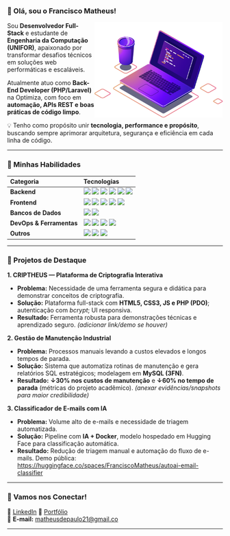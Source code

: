 ### 👋 Olá, sou o Francisco Matheus!

<img align="right" src="https://github.com/MatheusdePaulo/MatheusdePaulo/blob/main/img.png?raw=true" width="300" />

Sou **Desenvolvedor Full-Stack** e estudante de **Engenharia da Computação (UNIFOR)**, apaixonado por transformar desafios técnicos em soluções web performáticas e escaláveis.

Atualmente atuo como **Back-End Developer (PHP/Laravel)** na Optimiza, com foco em **automação, APIs REST e boas práticas de código limpo**.

💡 Tenho como propósito unir **tecnologia, performance e propósito**, buscando sempre aprimorar arquitetura, segurança e eficiência em cada linha de código.

---

### 🚀 Minhas Habilidades

| **Categoria** | **Tecnologias** |
| :--- | :--- |
| **Backend** | <img src="https://img.shields.io/badge/Java-141321?style=for-the-badge&logo=openjdk&logoColor=fd418d"/> <img src="https://img.shields.io/badge/Spring_Boot-141321?style=for-the-badge&logo=spring-boot&logoColor=fd418d"/> <img src="https://img.shields.io/badge/PHP-141321?style=for-the-badge&logo=php&logoColor=fd418d"/> <img src="https://img.shields.io/badge/Laravel-141321?style=for-the-badge&logo=laravel&logoColor=fd418d"/> <img src="https://img.shields.io/badge/Python-141321?style=for-the-badge&logo=python&logoColor=fd418d"/> <img src="https://img.shields.io/badge/Flask-141321?style=for-the-badge&logo=flask&logoColor=fd418d"/> |
| **Frontend** | <img src="https://img.shields.io/badge/HTML5-141321?style=for-the-badge&logo=html5&logoColor=fd418d"/> <img src="https://img.shields.io/badge/CSS3-141321?style=for-the-badge&logo=css3&logoColor=fd418d"/> <img src="https://img.shields.io/badge/JavaScript-141321?style=for-the-badge&logo=javascript&logoColor=fd418d"/> <img src="https://img.shields.io/badge/React-141321?style=for-the-badge&logo=react&logoColor=fd418d"/> <img src="https://img.shields.io/badge/Bulma-141321?style=for-the-badge&logo=bulma&logoColor=fd418d"/> |
| **Bancos de Dados** | <img src="https://img.shields.io/badge/MySQL-141321?style=for-the-badge&logo=mysql&logoColor=fd418d"/> <img src="https://img.shields.io/badge/MongoDB-141321?style=for-the-badge&logo=mongodb&logoColor=fd418d"/> |
| **DevOps & Ferramentas** | <img src="https://img.shields.io/badge/Docker-141321?style=for-the-badge&logo=docker&logoColor=fd418d"/> <img src="https://img.shields.io/badge/Git-141321?style=for-the-badge&logo=git&logoColor=fd418d"/> <img src="https://img.shields.io/badge/GitHub_Actions-141321?style=for-the-badge&logo=githubactions&logoColor=fd418d"/> <img src="https://img.shields.io/badge/Linux-141321?style=for-the-badge&logo=linux&logoColor=fd418d"/> |
| **Outros** | <img src="https://img.shields.io/badge/SEO_Técnico-141321?style=for-the-badge&logo=google&logoColor=fd418d"/> <img src="https://img.shields.io/badge/Core_Web_Vitals-141321?style=for-the-badge&logo=web&logoColor=fd418d"/> <img src="https://img.shields.io/badge/WordPress-141321?style=for-the-badge&logo=wordpress&logoColor=fd418d"/> |

---

### 🧠 Projetos de Destaque

**1. CRIPTHEUS — Plataforma de Criptografia Interativa**  
- **Problema:** Necessidade de uma ferramenta segura e didática para demonstrar conceitos de criptografia.  
- **Solução:** Plataforma full-stack com **HTML5, CSS3, JS e PHP (PDO)**; autenticação com *bcrypt*; UI responsiva.  
- **Resultado:** Ferramenta robusta para demonstrações técnicas e aprendizado seguro. *(adicionar link/demo se houver)*

**2. Gestão de Manutenção Industrial**  
- **Problema:** Processos manuais levando a custos elevados e longos tempos de parada.  
- **Solução:** Sistema que automatiza rotinas de manutenção e gera relatórios SQL estratégicos; modelagem em **MySQL (3FN)**.  
- **Resultado:** **↓30% nos custos de manutenção** e **↓60% no tempo de parada** (métricas do projeto acadêmico). *(anexar evidências/snapshots para maior credibilidade)*

**3. Classificador de E-mails com IA**  
- **Problema:** Volume alto de e-mails e necessidade de triagem automatizada.  
- **Solução:** Pipeline com **IA + Docker**, modelo hospedado em Hugging Face para classificação automática.  
- **Resultado:** Redução de triagem manual e automação do fluxo de e-mails. Demo pública: https://huggingface.co/spaces/FranciscoMatheus/autoai-email-classifier

---

### 🤝 Vamos nos Conectar!

🔗 [LinkedIn](https://www.linkedin.com/in/matheusdepaulodev)  🚀 [Portfólio](https://portifoliomatheusdepaulo.netlify.app/)  
📧 **E-mail:** matheusdepaulo21@gmail.co

---
